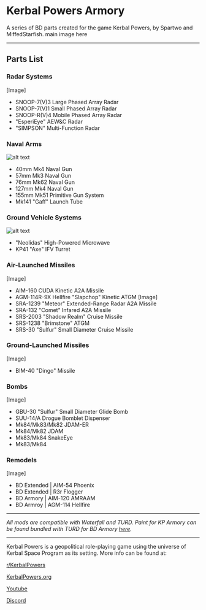 # Kerbal Powers Armory
A series of BD parts created for the game Kerbal Powers, by Spartwo and MiffedStarfish.
main image here

-------------------------------------------------------
## Parts List

### Radar Systems
[Image]
* SNOOP-7(V)3 Large Phased Array Radar
* SNOOP-7(V)1 Small Phased Array Radar
* SNOOP-R(V)4 Mobile Phased Array Radar
* "EsperiEye" AEW&C Radar
* "SIMPSON" Multi-Function Radar

### Naval Arms
![alt text](https://wiki.kerbalpowers.org/images/e/ec/KP_Armory_2.png)
* 40mm Mk4 Naval Gun
* 57mm Mk3 Naval Gun
* 76mm Mk62 Naval Gun
* 127mm Mk4 Naval Gun
* 155mm Mk51 Primitive Gun System
* Mk141 "Gaff" Launch Tube

### Ground Vehicle Systems
![alt text](https://wiki.kerbalpowers.org/images/f/f6/KP_Armory.png)
* "Neolidas" High-Powered Microwave
* KP41 "Axe" IFV Turret
  
### Air-Launched Missiles
[Image]
* AIM-160 CUDA Kinetic A2A Missile
* AGM-114R-9X Hellfire "Slapchop" Kinetic ATGM
[Image]
* SRA-1239 "Meteor" Extended-Range Radar A2A Missile
* SRA-132 "Comet" Infared A2A Missile
* SRS-2003 "Shadow Realm" Cruise Missile
* SRS-1238 "Brimstone" ATGM
* SRS-30 "Sulfur" Small Diameter Cruise Missile

### Ground-Launched Missiles
[Image]
* BIM-40 "Dingo" Missile
 
### Bombs
[Image]
* GBU-30 "Sulfur" Small Diameter Glide Bomb
* SUU-14/A Drogue Bomblet Dispenser
* Mk84/Mk83/Mk82 JDAM-ER
* Mk84/Mk82 JDAM
* Mk83/Mk84 SnakeEye
* Mk83/Mk84 

### Remodels
[Image]
* BD Extended | AIM-54 Phoenix
* BD Extended | R3r Flogger
* BD Armory | AIM-120 AMRAAM
* BD Armroy | AGM-114 Hellfire
-------------------------------------------------------

*All mods are compatible with Waterfall and TURD. Paint for KP Armory can be found bundled with TURD for BD Armory  [here](https://github.com/Spartwo/TURD-BDArmory).*


-------------------------------------------------------

Kerbal Powers is a geopolitical role-playing game using the universe of Kerbal Space Program as its setting. More info can be found at:

[r/KerbalPowers](https://old.reddit.com/r/KerbalPowers/)

[KerbalPowers.org](https://wiki.kerbalpowers.org/)

[Youtube](https://www.youtube.com/@KerbalPowers)

[Discord](https://discord.gg/ujB29GKx3C)
